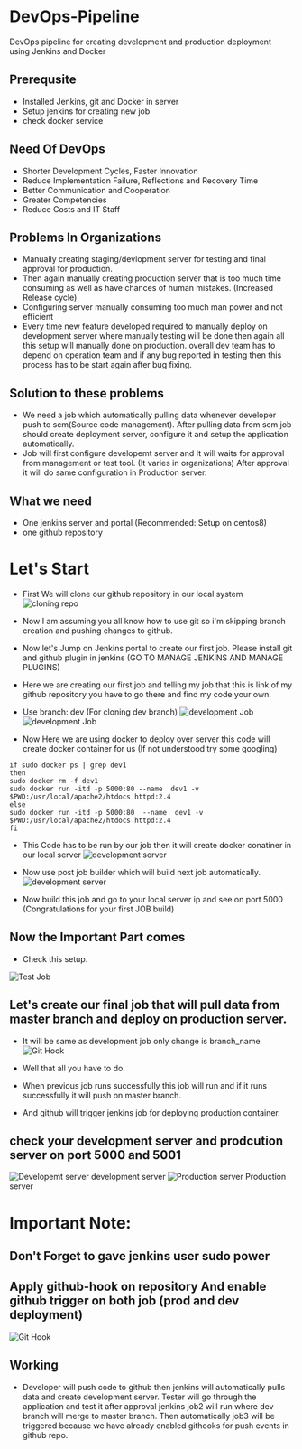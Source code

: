# DevOps-Pipeline
DevOps pipeline for creating development and production deployment using Jenkins and Docker

## Prerequsite
* Installed Jenkins, git and Docker in server
* Setup jenkins for creating new job
* check docker service


## Need Of DevOps
* Shorter Development Cycles, Faster Innovation
* Reduce Implementation Failure, Reflections and Recovery Time
* Better Communication and Cooperation
* Greater Competencies
* Reduce Costs and IT Staff

## Problems In Organizations
* Manually creating staging/devlopment server for testing and final approval for production.
* Then again manually creating production server that is too much time consuming as well as have chances of human mistakes. (Increased Release cycle)
* Configuring server manually consuming too much man power and not efficient
* Every time new feature developed required to manually deploy on development server where manually testing will be done then again all this setup will manually done on production. overall dev team has to depend on operation team and if any bug reported in testing then this process has to be start again after bug fixing.

## Solution to these problems
* We need a job which automatically pulling data whenever developer push to scm(Source code management). After pulling data from scm job should create deployment server, configure it and setup the application automatically.  
* Job will first configure developemt server and It will waits for approval from management or test tool. (It varies in organizations) After approval it will do same configuration in Production server.

## What we need
* One jenkins server and portal (Recommended: Setup on centos8)
* one github repository

# Let's Start
* First We will clone our github repository in our local system
![cloning repo](./Images/clone.jpg) 

* Now I am assuming you all know how to use git so i'm skipping branch creation and pushing changes to github.
* Now let's Jump on Jenkins portal to create our first job. Please install git and github plugin in jenkins (GO TO MANAGE JENKINS AND MANAGE PLUGINS)

* Here we are creating our first job and telling my job that this is link of my github repository you have to go there and find my code your own.
* Use branch: dev (For cloning dev branch)
![development Job](./Images/dev_job_1.jpg)
![development Job](./Images/dev_job_3.jpg)

* Now Here we are using docker to deploy over server this code will create docker container for us (If not understood try some googling)


```
if sudo docker ps | grep dev1
then
sudo docker rm -f dev1
sudo docker run -itd -p 5000:80 --name  dev1 -v $PWD:/usr/local/apache2/htdocs httpd:2.4
else
sudo docker run -itd -p 5000:80  --name  dev1 -v $PWD:/usr/local/apache2/htdocs httpd:2.4
fi
```

* This Code has to be run by our job then it will create docker conatiner in our local server
![development server](./Images/dev_job_2.jpg)

* Now use post job builder which will build next job automatically.
![development server](./Images/dev_job_4.jpg)

* Now build this job and go to your local server ip and see on port 5000 (Congratulations for your first JOB build)

## Now the Important Part comes

* Check this setup.

![Test Job](./Images/test_job_1.jpg)

## Let's create our final job that will pull data from master branch and deploy on production server.

* It will be same as development job only change is branch_name
![Git Hook ](./Images/prod_job.jpg)

* Well that all you have to do. 
* When previous job runs successfully this job will run and if it runs successfully it will push on master branch.
* And github will trigger jenkins job for deploying production container.

## check your development server and prodcution server on port 5000 and 5001

![Developemt server](./Images/dev_server.jpg)
development server
![Production server ](./Images/prod_server.jpg)
Production server



# Important Note:

## Don't Forget to gave jenkins user sudo power 
## Apply github-hook on repository And enable github trigger on both job (prod and dev deployment)


![Git Hook ](./Images/git_hook.jpg)


## Working

* Developer will push code to github then jenkins will automatically pulls data and create development server. Tester will go through the application and test it after approval jenkins job2 will run where dev branch will merge to master branch. Then automatically job3 will be triggered because we have already enabled githooks for push events in github repo.